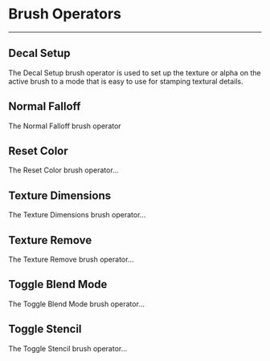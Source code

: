 # Brush Operators

---

## Decal Setup

The Decal Setup brush operator is used to set up the texture or alpha on the
active brush to a mode that is easy to use for stamping textural details.

## Normal Falloff

The Normal Falloff brush operator

## Reset Color

The Reset Color brush operator...

## Texture Dimensions

The Texture Dimensions brush operator...

## Texture Remove

The Texture Remove brush operator...

## Toggle Blend Mode

The Toggle Blend Mode brush operator...

## Toggle Stencil

The Toggle Stencil brush operator...
